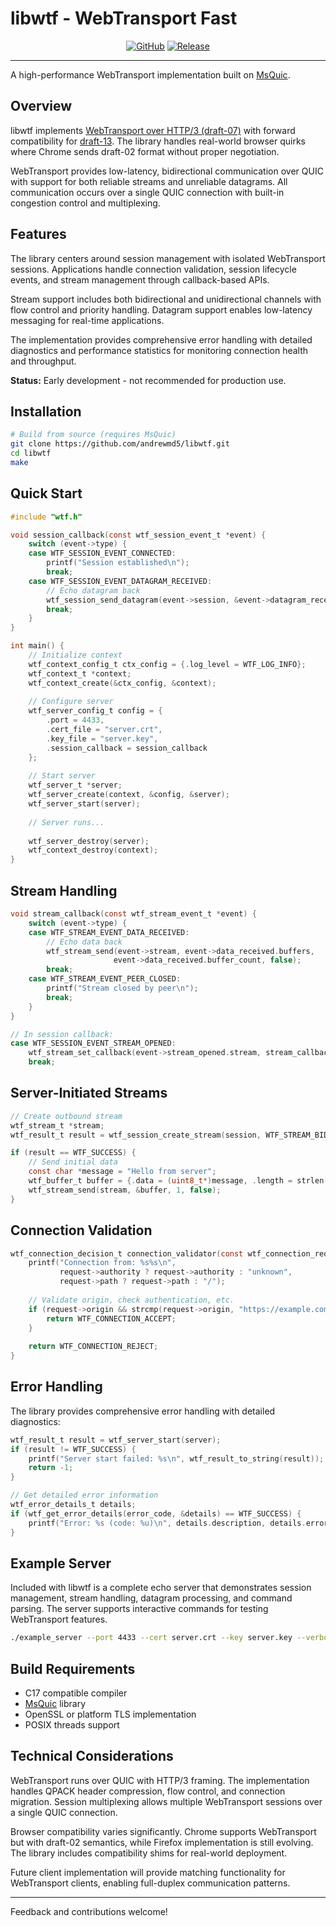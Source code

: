 # libwtf - WebTransport Fast

<p align="center">
  <a href="https://github.com/andrewmd5/libwtf"><img alt="GitHub" src="https://img.shields.io/github/stars/andrewmd5/libwtf?style=flat-square" /></a>
  <a href="https://github.com/andrewmd5/libwtf/releases"><img alt="Release" src="https://img.shields.io/github/v/release/andrewmd5/libwtf?style=flat-square" /></a>
</p>

---

A high-performance WebTransport implementation built on [MsQuic](https://github.com/microsoft/msquic).

## Overview

libwtf implements [WebTransport over HTTP/3 (draft-07)](https://datatracker.ietf.org/doc/html/draft-ietf-webtrans-http3-07) with forward compatibility for [draft-13](https://datatracker.ietf.org/doc/draft-ietf-webtrans-http3/). The library handles real-world browser quirks where Chrome sends draft-02 format without proper negotiation.

WebTransport provides low-latency, bidirectional communication over QUIC with support for both reliable streams and unreliable datagrams. All communication occurs over a single QUIC connection with built-in congestion control and multiplexing.

## Features

The library centers around session management with isolated WebTransport sessions. Applications handle connection validation, session lifecycle events, and stream management through callback-based APIs.

Stream support includes both bidirectional and unidirectional channels with flow control and priority handling. Datagram support enables low-latency messaging for real-time applications.

The implementation provides comprehensive error handling with detailed diagnostics and performance statistics for monitoring connection health and throughput.

**Status:** Early development - not recommended for production use.

## Installation

```bash
# Build from source (requires MsQuic)
git clone https://github.com/andrewmd5/libwtf.git
cd libwtf
make
```

## Quick Start

```c
#include "wtf.h"

void session_callback(const wtf_session_event_t *event) {
    switch (event->type) {
    case WTF_SESSION_EVENT_CONNECTED:
        printf("Session established\n");
        break;
    case WTF_SESSION_EVENT_DATAGRAM_RECEIVED:
        // Echo datagram back
        wtf_session_send_datagram(event->session, &event->datagram_received.data);
        break;
    }
}

int main() {
    // Initialize context
    wtf_context_config_t ctx_config = {.log_level = WTF_LOG_INFO};
    wtf_context_t *context;
    wtf_context_create(&ctx_config, &context);
    
    // Configure server
    wtf_server_config_t config = {
        .port = 4433,
        .cert_file = "server.crt",
        .key_file = "server.key", 
        .session_callback = session_callback
    };
    
    // Start server
    wtf_server_t *server;
    wtf_server_create(context, &config, &server);
    wtf_server_start(server);
    
    // Server runs...
    
    wtf_server_destroy(server);
    wtf_context_destroy(context);
}
```

## Stream Handling

```c
void stream_callback(const wtf_stream_event_t *event) {
    switch (event->type) {
    case WTF_STREAM_EVENT_DATA_RECEIVED:
        // Echo data back
        wtf_stream_send(event->stream, event->data_received.buffers,
                       event->data_received.buffer_count, false);
        break;
    case WTF_STREAM_EVENT_PEER_CLOSED:
        printf("Stream closed by peer\n");
        break;
    }
}

// In session callback:
case WTF_SESSION_EVENT_STREAM_OPENED:
    wtf_stream_set_callback(event->stream_opened.stream, stream_callback);
    break;
```

## Server-Initiated Streams

```c
// Create outbound stream
wtf_stream_t *stream;
wtf_result_t result = wtf_session_create_stream(session, WTF_STREAM_BIDIRECTIONAL, &stream);

if (result == WTF_SUCCESS) {
    // Send initial data
    const char *message = "Hello from server";
    wtf_buffer_t buffer = {.data = (uint8_t*)message, .length = strlen(message)};
    wtf_stream_send(stream, &buffer, 1, false);
}
```

## Connection Validation

```c
wtf_connection_decision_t connection_validator(const wtf_connection_request_t *request, void *user_data) {
    printf("Connection from: %s%s\n", 
           request->authority ? request->authority : "unknown",
           request->path ? request->path : "/");
    
    // Validate origin, check authentication, etc.
    if (request->origin && strcmp(request->origin, "https://example.com") == 0) {
        return WTF_CONNECTION_ACCEPT;
    }
    
    return WTF_CONNECTION_REJECT;
}
```

## Error Handling

The library provides comprehensive error handling with detailed diagnostics:

```c
wtf_result_t result = wtf_server_start(server);
if (result != WTF_SUCCESS) {
    printf("Server start failed: %s\n", wtf_result_to_string(result));
    return -1;
}

// Get detailed error information
wtf_error_details_t details;
if (wtf_get_error_details(error_code, &details) == WTF_SUCCESS) {
    printf("Error: %s (code: %u)\n", details.description, details.error_code);
}
```

## Example Server

Included with libwtf is a complete echo server that demonstrates session management, stream handling, datagram processing, and command parsing. The server supports interactive commands for testing WebTransport features.

```bash
./example_server --port 4433 --cert server.crt --key server.key --verbose
```

## Build Requirements

- C17 compatible compiler
- [MsQuic](https://github.com/microsoft/msquic) library
- OpenSSL or platform TLS implementation
- POSIX threads support

## Technical Considerations

WebTransport runs over QUIC with HTTP/3 framing. The implementation handles QPACK header compression, flow control, and connection migration. Session multiplexing allows multiple WebTransport sessions over a single QUIC connection.

Browser compatibility varies significantly. Chrome supports WebTransport but with draft-02 semantics, while Firefox implementation is still evolving. The library includes compatibility shims for real-world deployment.

Future client implementation will provide matching functionality for WebTransport clients, enabling full-duplex communication patterns.

---

Feedback and contributions welcome!